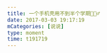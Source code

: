 ```yaml
---
title: 一个手机壳用不到半个学期🤷🏻‍♂️
date: 2017-03-03 19:17:19
mCategories: [说说]
type: moment
time: t191719
---
```


